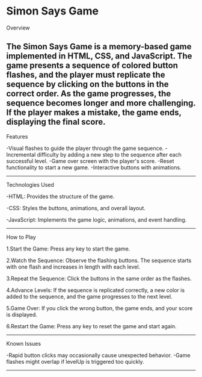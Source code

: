 # Simon Says Game
Overview

The Simon Says Game is a memory-based game implemented in HTML, CSS, and JavaScript. The game presents a sequence of colored button flashes, and the player must replicate the sequence by clicking on the buttons in the correct order. As the game progresses, the sequence becomes longer and more challenging. If the player makes a mistake, the game ends, displaying the final score.
---
Features

-Visual flashes to guide the player through the game sequence.
-Incremental difficulty by adding a new step to the sequence after each successful level.
-Game over screen with the player's score.
-Reset functionality to start a new game.
-Interactive buttons with animations.

---

Technologies Used

-HTML: Provides the structure of the game.

-CSS: Styles the buttons, animations, and overall layout.

-JavaScript: Implements the game logic, animations, and event handling.

---
How to Play

1.Start the Game: Press any key to start the game.

2.Watch the Sequence: Observe the flashing buttons. The sequence starts with one flash and increases in length with each level.

3.Repeat the Sequence: Click the buttons in the same order as the flashes.

4.Advance Levels: If the sequence is replicated correctly, a new color is added to the sequence, and the game progresses to the next level.

5.Game Over: If you click the wrong button, the game ends, and your score is displayed.

6.Restart the Game: Press any key to reset the game and start again.

---

Known Issues

-Rapid button clicks may occasionally cause unexpected behavior.
-Game flashes might overlap if levelUp is triggered too quickly.

---


